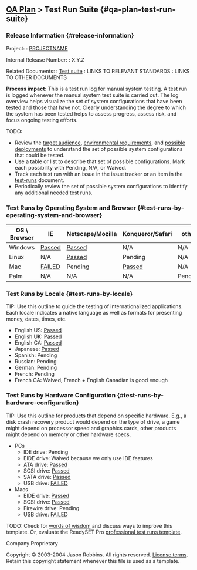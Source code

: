 [QA Plan](qa-plan) &gt; Test Run Suite {#qa-plan-test-run-suite}
-------------------------------------------

### Release Information {#release-information}


Project:
:   [PROJECTNAME](index)

Internal Release Number:
:   X.Y.Z

Related Documents:
:   [Test suite](test-suite)
:   LINKS TO RELEVANT STANDARDS
:   LINKS TO OTHER DOCUMENTS


**Process impact:** This is a test run log for manual system testing. A
test run is logged whenever the manual system test suite is carried out.
The log overview helps visualize the set of system configurations that
have been tested and those that have not. Clearly understanding the
degree to which the system has been tested helps to assess progress,
assess risk, and focus ongoing testing efforts.

TODO:
-   Review the [target audience](target-and-benefits),
    [environmental requirements](srs#environmental), and [possible
    deployments](design-architecture#deployment) to understand the
    set of possible system configurations that could be tested.
-   Use a table or list to describe that set of possible configurations.
    Mark each possibility with Pending, N/A, or Waived.
-   Track each test run with an issue in the issue tracker or an item in
    the [test-runs](test-runs) document.
-   Periodically review the set of possible system configurations to
    identify any additional needed test runs.

### Test Runs by Operating System and Browser {#test-runs-by-operating-system-and-browser}

<table>
    <thead>
        <tr>
            <th>OS \ Browser</th>
            <th>IE</th>
            <th>Netscape/Mozilla</th>
            <th>Konqueror/Safari</th>
            <th>other</th>
        </tr>
    </thead>
    <tbody>
        <tr>
            <td>Windows</td>
            <td><a href="test-runs#TR-01">Passed</a></td>
            <td><a href="test-runs#TR-02">Passed</a></td>
            <td>N/A</td>
            <td>N/A</td>
        </tr>
        <tr>
            <td>Linux</td>
            <td>N/A</td>
            <td><a href="test-runs#TR-03">Passed</a></td>
            <td>Pending</td>
            <td>N/A</td>
        </tr>
        <tr>
            <td>Mac</td>
            <td><a href="test-runs#TR-10">FAILED</a></td>
            <td>Pending</td>
            <td><a href="test-runs#TR-11">Passed</a></td>
            <td>N/A</td>
        </tr>
        <tr>
            <td>Palm</td>
            <td>N/A</td>
            <td>N/A</td>
            <td>N/A</td>
            <td>Pending</td>
        </tr>
    </tbody>
</table>

### Test Runs by Locale {#test-runs-by-locale}

TIP: Use this outline to guide the testing of internationalized
applications. Each locale indicates a native language as well as formats
for presenting money, dates, times, etc.

-   English US: [Passed](test-runs#TR-00)
-   English UK: [Passed](test-runs#TR-01)
-   English CA: [Passed](test-runs#TR-02)
-   Japanese: [Passed](test-runs#TR-10)
-   Spanish: Pending
-   Russian: Pending
-   German: Pending
-   French: Pending
-   French CA: Waived, French + English Canadian is good enough

### Test Runs by Hardware Configuration {#test-runs-by-hardware-configuration}

TIP: Use this outline for products that depend on specific hardware.
E.g., a disk crash recovery product would depend on the type of drive, a
game might depend on processor speed and graphics cards, other products
might depend on memory or other hardware specs.

-   PCs
    -   IDE drive: Pending
    -   EIDE drive: Waived because we only use IDE features
    -   ATA drive: [Passed](test-runs#TR-00)
    -   SCSI drive: [Passed](test-runs#TR-01)
    -   SATA drive: [Passed](test-runs#TR-02)
    -   USB drive: [FAILED](test-runs#TR-03)
-   Macs
    -   EIDE drive: [Passed](test-runs#TR-10)
    -   SCSI drive: [Passed](test-runs#TR-11)
    -   Firewire drive: Pending
    -   USB drive: [FAILED](test-runs#TR-12)

TODO: Check for [words of wisdom](http://readyset.tigris.org/words-of-wisdom/test-runs.html) and
discuss ways to improve this template. Or, evaluate the ReadySET Pro
[professional test runs template](http://www.readysetpro.com/ "pro use case template and sample test plan").

Company Proprietary

Copyright © 2003-2004 Jason Robbins. All rights reserved. [License
terms](readyset-license.html). Retain this copyright statement whenever
this file is used as a template.


